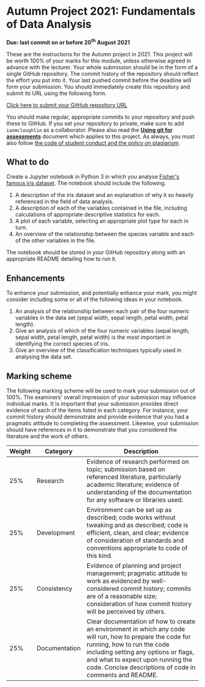 # Autumn Project 2021: Fundamentals of Data Analysis

**Due: last commit on or before 20<sup>th</sup> August 2021**


These are the instructions for the Autumn project in 2021.
This project will be worth 100% of your marks for this module, unless otherwise agreed in advance with the lecturer.
Your whole submission should be in the form of a single GitHub repository.
The commit history of the repository should reflect the effort you put into it.
Your last pushed commit before the deadline will form your submission.
You should immediately create this repository and submit its URL using the following form.


[Click here to submit your GitHub repository URL](https://forms.office.com/r/whWTJsDuz7)



You should make regular, appropriate commits to your repository and push these to GitHub.
If you set your repository to private, make sure to add `ianmcloughlin` as a collaborator.
Please also read the **[Using git for assessments](https://github.com/ianmcloughlin/using-git-for-assessments/raw/master/using-git-for-assessments.pdf)** document which applies to this project.
As always, you must also follow [the code of student conduct and the policy on plagiarism](https://www.gmit.ie/general/quality-assurance-framework).


## What to do

Create a Jupyter notebook in Python 3 in which you analyse [Fisher's famous iris dataset](https://en.wikipedia.org/wiki/Iris_flower_data_set).
The notebook should include the following.

1. A description of the iris dataset and an explanation of why it so heavily referenced in the field of data analysis.
2. A description of each of the variables contained in the file, including calculations of appropriate descriptive statistics for each.
3. A plot of each variable, selecting an appropriate plot type for each in turn.
4. An overview of the relationship between the species variable and each of the other variables in the file.

The notebook should be stored in your GitHub repository along with an appropriate README detailing how to run it.

## Enhancements

To enhance your submission, and potentially enhance your mark, you might consider including some or all of the following ideas in your notebook.

1. An analysis of the relationship between each pair of the four numeric variables in the data set (sepal width, sepal length, petal width, petal length).
2. Give an analysis of which of the four numeric variables (sepal length, sepal width, petal length, petal width) is the most important in identifying the correct species of iris. 
3. Give an overview of the classification techniques typically used in analysing the data set.

## Marking scheme

The following marking scheme will be used to mark your submission out of 100%.
The examiners' overall impression of your submission may influence individual marks.
It is important that your submission provides direct evidence of each of the items listed in each category.
For instance, your commit history should demonstrate and provide evidence that you had a pragmatic attitude to completing the assessment.
Likewise, your submission should have references in it to demonstrate that you considered the literature and the work of others.
  

| Weight | Category | Description |
|---|---|---|
|25% | Research | Evidence of research performed on topic; submission based on referenced literature, particularly academic literature; evidence of understanding of the documentation for any software or libraries used. |
|25% | Development | Environment can be set up as described; code works without tweaking and as described; code is efficient, clean, and clear; evidence of consideration of standards and conventions appropriate to code of this kind. |
|25% | Consistency | Evidence of planning and project management; pragmatic attitude to work as evidenced by well-considered commit history; commits are of a reasonable size; consideration of how commit history will be perceived by others. |
|25% | Documentation | Clear documentation of how to create an environment in which any code will run, how to prepare the code for running, how to run the code including setting any options or flags, and what to expect upon running the code. Concise descriptions of code in comments and README. |